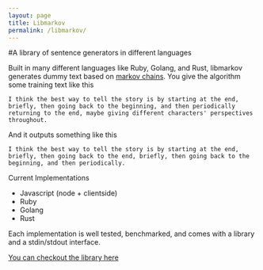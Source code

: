 ```yaml
---
layout: page
title: Libmarkov
permalink: /libmarkov/
---
```


#A library of sentence generators in different languages

Built in many different languages like Ruby, Golang, and Rust, libmarkov generates dummy text based on [markov chains](https://en.wikipedia.org/wiki/Markov_chain#Internet_applications#Markov_text_generators).  You give the algorithm some training text like this

```
I think the best way to tell the story is by starting at the end, briefly, then going back to the beginning, and then periodically returning to the end, maybe giving different characters' perspectives throughout.
```

And it outputs something like this

```
I think the best way to tell the story is by starting at the end, briefly, then going back to the end, briefly, then going back to the beginning, and then periodically.
```

Current Implementations

+ Javascript (node + clientside)
+ Ruby
+ Golang
+ Rust

Each implementation is well tested, benchmarked, and comes with a library and a stdin/stdout interface.

[You can checkout the library here](https://github.com/jaxgeller/libmarkov)
